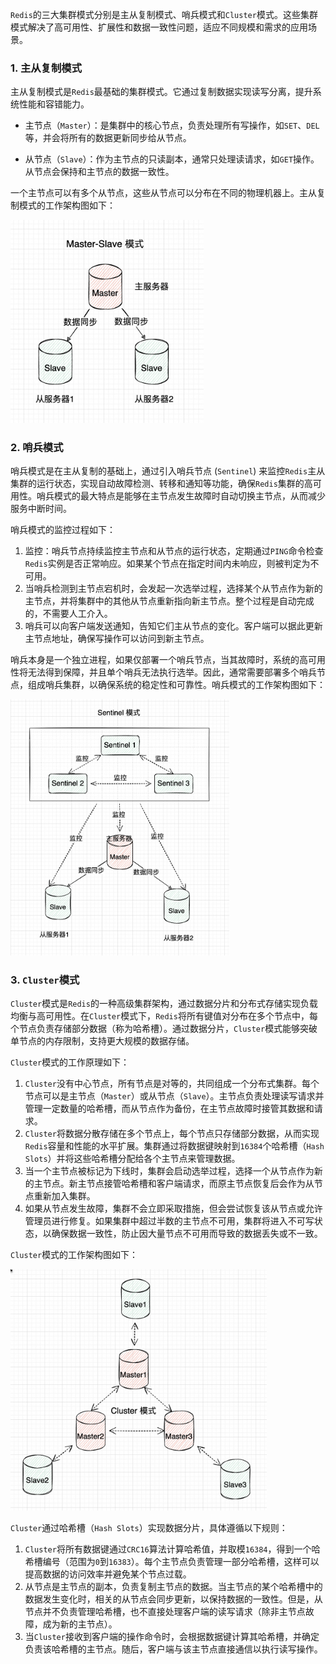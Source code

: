 `Redis`的三大集群模式分别是主从复制模式、哨兵模式和`Cluster`模式。这些集群模式解决了高可用性、扩展性和数据一致性问题，适应不同规模和需求的应用场景。

### 1. 主从复制模式

主从复制模式是`Redis`最基础的集群模式。它通过复制数据实现读写分离，提升系统性能和容错能力。

- 主节点（`Master`）：是集群中的核心节点，负责处理所有写操作，如`SET`、`DEL`等，并会将所有的数据更新同步给从节点。

- 从节点（`Slave`）：作为主节点的只读副本，通常只处理读请求，如`GET`操作。从节点会保持和主节点的数据一致性。

一个主节点可以有多个从节点，这些从节点可以分布在不同的物理机器上。主从复制模式的工作架构图如下：

<img src="image/734446-20230423104604712-958561171.png" alt="image" style="zoom:40%;" />

### 2. 哨兵模式

哨兵模式是在主从复制的基础上，通过引入哨兵节点 (`Sentinel`) 来监控`Redis`主从集群的运行状态，实现自动故障检测、转移和通知等功能，确保`Redis`集群的高可用性。哨兵模式的最大特点是能够在主节点发生故障时自动切换主节点，从而减少服务中断时间。

哨兵模式的监控过程如下：

1. 监控：哨兵节点持续监控主节点和从节点的运行状态，定期通过`PING`命令检查`Redis`实例是否正常响应。如果某个节点在指定时间内未响应，则被判定为不可用。
2. 当哨兵检测到主节点宕机时，会发起一次选举过程，选择某个从节点作为新的主节点，并将集群中的其他从节点重新指向新主节点。整个过程是自动完成的，不需要人工介入。
3. 哨兵可以向客户端发送通知，告知它们主从节点的变化。客户端可以据此更新主节点地址，确保写操作可以访问到新主节点。

哨兵本身是一个独立进程，如果仅部署一个哨兵节点，当其故障时，系统的高可用性将无法得到保障，并且单个哨兵无法执行选举。因此，通常需要部署多个哨兵节点，组成哨兵集群，以确保系统的稳定性和可靠性。哨兵模式的工作架构图如下：

<img src="image/734446-20230423104619091-219085123.png" alt="image" style="zoom:40%;" />

### 3. `Cluster`模式

`Cluster`模式是`Redis`的一种高级集群架构，通过数据分片和分布式存储实现负载均衡与高可用性。在`Cluster`模式下，`Redis`将所有键值对分布在多个节点中，每个节点负责存储部分数据（称为哈希槽）。通过数据分片，`Cluster`模式能够突破单节点的内存限制，支持更大规模的数据存储。

`Cluster`模式的工作原理如下：

1. `Cluster`没有中心节点，所有节点是对等的，共同组成一个分布式集群。每个节点可以是主节点（`Master`）或从节点（`Slave`）。主节点负责处理读写请求并管理一定数量的哈希槽，而从节点作为备份，在主节点故障时接管其数据和请求。
2. `Cluster`将数据分散存储在多个节点上，每个节点只存储部分数据，从而实现`Redis`容量和性能的水平扩展。集群通过将数据键映射到`16384`个哈希槽（`Hash Slots`）并将这些哈希槽分配给各个主节点来管理数据。
3. 当一个主节点被标记为下线时，集群会启动选举过程，选择一个从节点作为新的主节点。新主节点接管哈希槽和客户端请求，而原主节点恢复后会作为从节点重新加入集群。
4. 如果从节点发生故障，集群不会立即采取措施，但会尝试恢复该从节点或允许管理员进行修复。如果集群中超过半数的主节点不可用，集群将进入不可写状态，以确保数据一致性，防止因大量节点不可用而导致的数据丢失或不一致。

`Cluster`模式的工作架构图如下：

<img src="image/734446-20230423104631153-1328078427.png" alt="image" style="zoom:40%;" />

`Cluster`通过哈希槽（`Hash Slots`）实现数据分片，具体遵循以下规则：

1. `Cluster`将所有数据键通过`CRC16`算法计算哈希值，并取模`16384`，得到一个哈希槽编号（范围为`0`到`16383`）。每个主节点负责管理一部分哈希槽，这样可以提高数据的访问效率并避免某个节点过载。
2. 从节点是主节点的副本，负责复制主节点的数据。当主节点的某个哈希槽中的数据发生变化时，相关的从节点会同步更新，以保持数据的一致性。但是，从节点并不负责管理哈希槽，也不直接处理客户端的读写请求（除非主节点故障，成为新的主节点）。
3. 当`Cluster`接收到客户端的操作命令时，会根据数据键计算其哈希槽，并确定负责该哈希槽的主节点。随后，客户端与该主节点直接通信以执行读写操作。